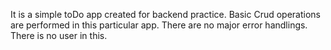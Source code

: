 It is a simple toDo app created for backend practice.
Basic Crud operations are performed in this particular app.
There are no major error handlings.
There is no user in this.
